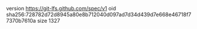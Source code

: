 version https://git-lfs.github.com/spec/v1
oid sha256:728782d72d8945a80e8b712040d097ad7d34d439d7e668e46718f77370b7610a
size 1327
